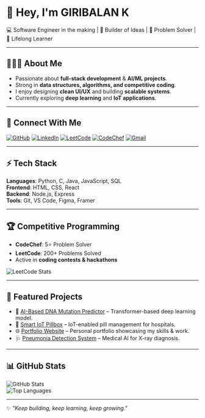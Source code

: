 
# 👋 Hey, I'm GIRIBALAN K  

💻 Software Engineer in the making | 🚀 Builder of Ideas | 🧩 Problem Solver | 🌱 Lifelong Learner  

---

## 👨🏻‍💻 About Me  

- Passionate about **full-stack development** & **AI/ML projects**.  
- Strong in **data structures, algorithms, and competitive coding**.  
- I enjoy designing **clean UI/UX** and building **scalable systems**.  
- Currently exploring **deep learning** and **IoT applications**.  

---

## 🔗 Connect With Me  

[![GitHub](https://img.shields.io/badge/GitHub-181717?style=for-the-badge&logo=github&logoColor=white)](https://github.com/GiRi908)
[![LinkedIn](https://img.shields.io/badge/LinkedIn-0A66C2?style=for-the-badge&logo=linkedin&logoColor=white)](https://www.linkedin.com/in/giribalank/)
[![LeetCode](https://img.shields.io/badge/LeetCode-FFA116?style=for-the-badge&logo=leetcode&logoColor=black)](https://leetcode.com/GiRi908/)
[![CodeChef](https://img.shields.io/badge/CodeChef-5B4638?style=for-the-badge&logo=codechef&logoColor=white)](https://www.codechef.com/users/GiRi908)
[![Gmail](https://img.shields.io/badge/Email-D14836?style=for-the-badge&logo=gmail&logoColor=white)](mailto:kit27.am20@gmail.com)

---

## ⚡ Tech Stack  

**Languages**: Python, C, Java, JavaScript, SQL  
**Frontend**: HTML, CSS, React  
**Backend**: Node.js, Express  
**Tools**: Git, VS Code, Figma, Framer  

---

## 🏆 Competitive Programming  

- **CodeChef**: 5⭐ Problem Solver  
- **LeetCode**: 200+ Problems Solved  
- Active in **coding contests & hackathons**  

![LeetCode Stats](https://leetcard.jacoblin.cool/GiRi908?theme=dark&font=Ubuntu)

---

## 🚀 Featured Projects  

- 🔬 [AI-Based DNA Mutation Predictor](https://github.com/GiRi908/AI-DNA-Mutation-Predictor) – Transformer-based deep learning model.  
- 💊 [Smart IoT Pillbox](https://github.com/GiRi908/Smart-IoT-Pillbox) – IoT-enabled pill management for hospitals.  
- 🌐 [Portfolio Website](https://github.com/GiRi908/Portfolio) – Personal portfolio showcasing my skills & work.  
- 🩺 [Pneumonia Detection System](https://github.com/GiRi908/Pneumonia-Detection) – Medical AI for X-ray diagnosis.  

---

## 📊 GitHub Stats  

![GitHub Stats](https://github-readme-stats.vercel.app/api?username=GiRi908&show_icons=true&theme=tokyonight)  
![Top Languages](https://github-readme-stats.vercel.app/api/top-langs/?username=GiRi908&layout=compact&theme=tokyonight)

---

✨ *"Keep building, keep learning, keep growing."*

